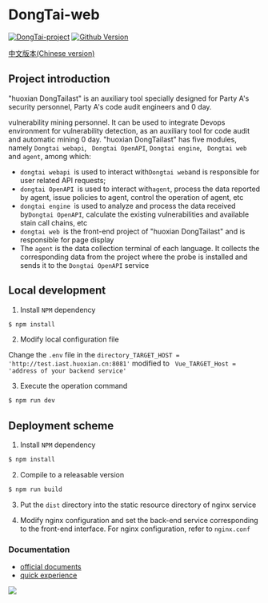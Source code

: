 #  DongTai-web
[![DongTai-project](https://img.shields.io/badge/DongTai%20versions-beta-green)](https://github.com/HXSecurity/DongTai)
[![Github Version](https://img.shields.io/github/v/release/HXSecurity/DongTai-web?display_name=tag&include_prereleases&sort=semver)](https://github.com/HXSecurity/DongTai-web/releases)


[中文版本(Chinese version)](README.ZH_CN.md)

## Project introduction
"huoxian DongTaiIast" is an auxiliary tool specially designed for Party A's security personnel, Party A's code audit engineers and 0 day.

vulnerability mining personnel. It can be used to integrate Devops environment for vulnerability detection, as an auxiliary tool for code audit and automatic mining 0 day.
"huoxian DongTaiIast" has five modules, namely ` Dongtai webapi `, ` Dongtai OpenAPI`, ` Dongtai engine `, ` Dongtai web` and ` agent `, among which:

- `dongtai webapi `is used to interact with` Dongtai web `and is responsible for user related API requests;
- `dongtai OpenAPI `is used to interact with` agent `, process the data reported by agent, issue policies to agent, control the operation of agent, etc
- `dongtai engine `is used to analyze and process the data received by` Dongtai OpenAPI `, calculate the existing vulnerabilities and available stain call chains, etc
- `dongtai web `is the front-end project of "huoxian DongTaiIast" and is responsible for page display
- The `agent` is the data collection terminal of each language. It collects the corresponding data from the project where the probe is installed and sends it to the `Dongtai OpenAPI` service

## Local development

1. Install `NPM` dependency

```bash
$ npm install
```

2. Modify local configuration file

Change the `.env` file in the `directory_TARGET_HOST = 'http://test.iast.huoxian.cn:8081'` modified to ` Vue_TARGET_Host = 'address of your backend service'`

3. Execute the operation command

```bash
$ npm run dev
```

## Deployment scheme

1. Install `NPM` dependency

```bash
$ npm install
```

2. Compile to a releasable version

```bash
$ npm run build
```

3. Put the `dist` directory into the static resource directory of nginx service

4. Modify nginx configuration and set the back-end service corresponding to the front-end interface. For nginx configuration, refer to `nginx.conf`

### Documentation

- [official documents](https://dongtai.io)
- [quick experience](https://iast.io)

<img src="https://static.scarf.sh/a.png?x-pxid=f9b19108-458c-4e8b-be80-f6ff70241245" />
